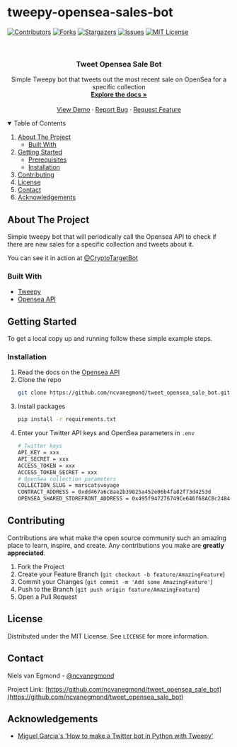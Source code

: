 # tweepy-opensea-sales-bot
 
<!--
*** Thanks for checking out the Best-README-Template. If you have a suggestion
*** that would make this better, please fork the repo and create a pull request
*** or simply open an issue with the tag "enhancement".
*** Thanks again! Now go create something AMAZING! :D
-->



<!-- PROJECT SHIELDS -->
<!--
*** I'm using markdown "reference style" links for readability.
*** Reference links are enclosed in brackets [ ] instead of parentheses ( ).
*** See the bottom of this document for the declaration of the reference variables
*** for contributors-url, forks-url, etc. This is an optional, concise syntax you may use.
*** https://www.markdownguide.org/basic-syntax/#reference-style-links
-->
[![Contributors][contributors-shield]][contributors-url]
[![Forks][forks-shield]][forks-url]
[![Stargazers][stars-shield]][stars-url]
[![Issues][issues-shield]][issues-url]
[![MIT License][license-shield]][license-url]
<!--[![LinkedIn][linkedin-shield]][linkedin-url]-->



<!-- PROJECT LOGO -->
<br />
<p align="center">
  <!--<a href="https://github.com/ncvanegmond/tweet_opensea_sale_bot">
    <img src="images/logo.png" alt="Logo" width="80" height="80">
  </a>-->

  <h3 align="center">Tweet Opensea Sale Bot</h3>

  <p align="center">
    Simple Tweepy bot that tweets out the most recent sale on OpenSea for a specific collection
    <br />
    <a href="https://github.com/ncvanegmond/tweet_opensea_sale_bot"><strong>Explore the docs »</strong></a>
    <br />
    <br />
    <a href="https://twitter.com/CryptoTargetBot">View Demo</a>
    ·
    <a href="https://github.com/ncvanegmond/tweet_opensea_sale_bot/issues">Report Bug</a>
    ·
    <a href="https://github.com/ncvanegmond/tweet_opensea_sale_bot/issues">Request Feature</a>
  </p>
</p>



<!-- TABLE OF CONTENTS -->
<details open="open">
  <summary>Table of Contents</summary>
  <ol>
    <li>
      <a href="#about-the-project">About The Project</a>
      <ul>
        <li><a href="#built-with">Built With</a></li>
      </ul>
    </li>
    <li>
      <a href="#getting-started">Getting Started</a>
      <ul>
        <li><a href="#prerequisites">Prerequisites</a></li>
        <li><a href="#installation">Installation</a></li>
      </ul>
    </li>
    <!--<li><a href="#usage">Usage</a></li>
    <li><a href="#roadmap">Roadmap</a></li>-->
    <li><a href="#contributing">Contributing</a></li>
    <li><a href="#license">License</a></li>
    <li><a href="#contact">Contact</a></li>
    <li><a href="#acknowledgements">Acknowledgements</a></li>
  </ol>
</details>



<!-- ABOUT THE PROJECT -->
## About The Project

Simple tweepy bot that will periodically call the Opensea API to check if there are new sales for a specific collection and tweets about it.

You can see it in action at [@CryptoTargetBot](https://twitter.com/CryptoTargetBot)

### Built With

* [Tweepy](https://www.tweepy.org/)
* [Opensea API](https://docs.opensea.io/reference/api-overview)




<!-- GETTING STARTED -->
## Getting Started

To get a local copy up and running follow these simple example steps.

### Installation

1. Read the docs on the [Opensea API](https://docs.opensea.io/reference/api-overview)
2. Clone the repo
   ```sh
   git clone https://github.com/ncvanegmond/tweet_opensea_sale_bot.git
   ```
3. Install packages
   ```sh
   pip install -r requirements.txt
   ```
4. Enter your Twitter API keys and OpenSea parameters in `.env`
   ```sh
   # Twitter keys
   API_KEY = xxx
   API_SECRET = xxx
   ACCESS_TOKEN = xxx
   ACCESS_TOKEN_SECRET = xxx
   # OpenSea collection parameters
   COLLECTION_SLUG = marscatsvoyage
   CONTRACT_ADDRESS = 0xdd467a6c8ae2b39825a452e06b4fa82f73d4253d
   OPENSEA_SHARED_STOREFRONT_ADDRESS = 0x495f947276749Ce646f68AC8c248420045cb7b5e
   ```



<!-- USAGE EXAMPLES -->
<!--## Usage

Use this space to show useful examples of how a project can be used. Additional screenshots, code examples and demos work well in this space. You may also link to more resources.

_For more examples, please refer to the [Documentation](https://example.com)_-->



<!-- ROADMAP -->
<!--## Roadmap

See the [open issues](https://github.com/ncvanegmond/tweet_opensea_sale_bot/issues) for a list of proposed features (and known issues).-->



<!-- CONTRIBUTING -->
## Contributing

Contributions are what make the open source community such an amazing place to learn, inspire, and create. Any contributions you make are **greatly appreciated**.

1. Fork the Project
2. Create your Feature Branch (`git checkout -b feature/AmazingFeature`)
3. Commit your Changes (`git commit -m 'Add some AmazingFeature'`)
4. Push to the Branch (`git push origin feature/AmazingFeature`)
5. Open a Pull Request



<!-- LICENSE -->
## License

Distributed under the MIT License. See `LICENSE` for more information.



<!-- CONTACT -->
## Contact

Niels van Egmond - [@ncvanegmond](https://twitter.com/ncvanegmond)

Project Link: [https://github.com/ncvanegmond/tweet_opensea_sale_bot](https://github.com/ncvanegmond/tweet_opensea_sale_bot)



<!-- ACKNOWLEDGEMENTS -->
## Acknowledgements
* [Miguel Garcia's 'How to make a Twitter bot in Python with Tweepy'](https://realpython.com/twitter-bot-python-tweepy/#creating-twitter-api-authentication-credentials)




<!-- MARKDOWN LINKS & IMAGES -->
<!-- https://www.markdownguide.org/basic-syntax/#reference-style-links -->
[contributors-shield]: https://img.shields.io/github/contributors/ncvanegmond/tweet_opensea_sale_bot.svg?style=for-the-badge
[contributors-url]: https://github.com/ncvanegmond/tweet_opensea_sale_bot/graphs/contributors
[forks-shield]: https://img.shields.io/github/forks/ncvanegmond/tweet_opensea_sale_bot.svg?style=for-the-badge
[forks-url]: https://github.com/ncvanegmond/tweet_opensea_sale_bot/network/members
[stars-shield]: https://img.shields.io/github/stars/ncvanegmond/tweet_opensea_sale_bot.svg?style=for-the-badge
[stars-url]: https://github.com/ncvanegmond/tweet_opensea_sale_bot/stargazers
[issues-shield]: https://img.shields.io/github/issues/ncvanegmond/tweet_opensea_sale_bot.svg?style=for-the-badge
[issues-url]: https://github.com/ncvanegmond/tweet_opensea_sale_bot/issues
[license-shield]: https://img.shields.io/github/license/ncvanegmond/tweet_opensea_sale_bot.svg?style=for-the-badge
[license-url]: https://github.com/ncvanegmond/tweet_opensea_sale_bot/blob/master/LICENSE.txt
[linkedin-shield]: https://img.shields.io/badge/-LinkedIn-black.svg?style=for-the-badge&logo=linkedin&colorB=555
[linkedin-url]: https://linkedin.com/in/othneildrew
[product-screenshot]: images/screenshot.png